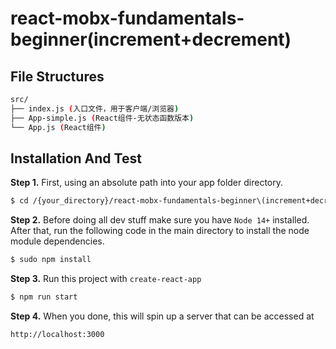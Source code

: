 # react-mobx-fundamentals-beginner(increment+decrement)

## File Structures

```sh
src/
├── index.js (入口文件，用于客户端/浏览器)
├── App-simple.js (React组件-无状态函数版本)
└── App.js (React组件)
```


## Installation And Test


**Step 1.** First, using an absolute path into your app folder directory.

```sh
$ cd /{your_directory}/react-mobx-fundamentals-beginner\(increment+decrement\)
```


**Step 2.** Before doing all dev stuff make sure you have `Node 14+` installed. After that, run the following code in the main directory to install the node module dependencies.

```sh
$ sudo npm install
```

**Step 3.** Run this project with `create-react-app`

```sh
$ npm run start
```

**Step 4.** When you done, this will spin up a server that can be accessed at

```sh
http://localhost:3000
```



